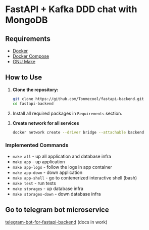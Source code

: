 # FastAPI + Kafka DDD chat with MongoDB

## Requirements

- [Docker](https://www.docker.com/get-started)
- [Docker Compose](https://docs.docker.com/compose/install/)
- [GNU Make](https://www.gnu.org/software/make/)

## How to Use

1. **Clone the repository:**

   ```bash
   git clone https://github.com/Tonmecool/fastapi-backend.git
   cd fastapi-backend

2. Install all required packages in `Requirements` section.

3. **Create network for all services**
   ```bash
   docker network create --driver bridge --attachable backend


### Implemented Commands

* `make all` - up all application and database infra
* `make app` - up application
* `make app-logs` - follow the logs in app container
* `make app-down` - down application
* `make app-shell` - go to contenerized interactive shell (bash)
* `make test` - run tests
* `make storages` - up database infra
* `make storages-down` - down database infra

## Go to telegram bot microservice

[telegram-bot-for-fastapi-backend](https://github.com/Tonmecool/telegram-bot-for-fastapi-backend) (docs in work)